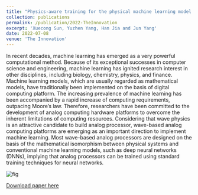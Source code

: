 ```yaml
---
title: "Physics-aware training for the physical machine learning model building"
collection: publications
permalink: /publication/2022-TheInnovation
excerpt: 'Xuecong Sun, Yuzhen Yang, Han Jia and Jun Yang'
date: 2022-07-08
venue: 'The Innovation'
---
```


In recent decades, machine learning has emerged as a very powerful computational method. Because of its exceptional successes in computer science and engineering, machine learning has ignited research interest in other disciplines, including biology, chemistry, physics, and finance. Machine learning models, which are usually regarded as mathematical models, have traditionally been implemented on the basis of digital computing platform. The increasing prevalence of machine learning has been accompanied by a rapid increase of computing requirements, outpacing Moore’s law. Therefore, researchers have been committed to the development of analog computing hardware platforms to overcome the inherent limitations of computing resources. Considering that wave physics is an attractive candidate to build analog processor, wave-based analog computing platforms are emerging as an important direction to implement machine learning. Most wave-based analog processors are designed on the basis of the mathematical isomorphism between physical systems and conventional machine learning models, such as deep neural networks (DNNs), implying that analog processors can be trained using standard training techniques for neural networks.

![fig](https://github.com/sunxvecong/sunxvecong.github.io/blob/master/images/innovation2022.png)

[Download paper here](https://github.com/sunxvecong/sunxvecong.github.io/blob/master/files/Innovation2022.pdf)

